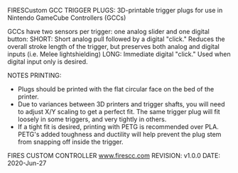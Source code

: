 FIRESCustom GCC TRIGGER PLUGS:
3D-printable trigger plugs for use in Nintendo GameCube Controllers (GCCs)

GCCs have two sensors per trigger: one analog slider and one digital button:
SHORT: Short analog pull followed by a digital "click." Reduces the overall stroke length of the trigger, but preserves both analog and digital inputs (i.e. Melee lightshielding)
LONG: Immediate digital "click." Used when digital input only is desired.

NOTES PRINTING:
- Plugs should be printed with the flat circular face on the bed of the printer.
- Due to variances between 3D printers and trigger shafts, you will need to adjust X/Y scaling to get a perfect fit. The same trigger plug will fit loosely in some triggers, and very tightly in others.
- If a tight fit is desired, printing with PETG is recommended over PLA. PETG's added toughness and ductility will help prevent the plug stem from snapping off inside the trigger.

FIRES CUSTOM CONTROLLER
www.firescc.com
REVISION: v1.0.0
DATE: 2020-Jun-27
